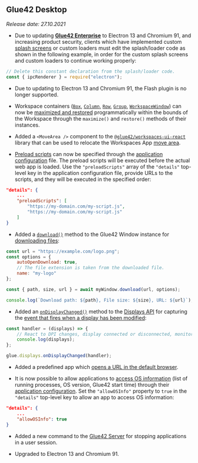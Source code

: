 ## Glue42 Desktop

*Release date: 27.10.2021*

<glue42 name="addClass" class="breakingChanges" element="p" text="Breaking Changes">

- Due to updating [**Glue42 Enterprise**](https://glue42.com/enterprise/) to Electron 13 and Chromium 91, and increasing product security, clients which have implemented custom [splash screens](../../../glue42-concepts/glue42-platform-features/index.html#splash_screen) or custom loaders must edit the splash/loader code as shown in the following example, in order for the custom splash screens and custom loaders to continue working properly:

```javascript
// Delete this constant declaration from the splash/loader code.
const { ipcRenderer } = require("electron");
```

- Due to updating to Electron 13 and Chromium 91, the Flash plugin is no longer supported.

<glue42 name="addClass" class="newFeatures" element="p" text="New Features">

- Workspace containers ([`Box`](../../../reference/glue/latest/workspaces/index.html#Box), [`Column`](../../../reference/glue/latest/workspaces/index.html#Column), [`Row`](../../../reference/glue/latest/workspaces/index.html#Row), [`Group`](../../../reference/glue/latest/workspaces/index.html#Group), [`WorkspaceWindow`](../../../reference/glue/latest/workspaces/index.html#WorkspaceWindow)) can now be [maximized and restored](../../../glue42-concepts/windows/workspaces/javascript/index.html#workspace-manipulating_workspace_elements-maximize_and_restore) programmatically within the bounds of the Workspace through the `maximize()` and `restore()` methods of their instances.

- Added a `<MoveArea />` component to the [`@glue42/workspaces-ui-react`](https://www.npmjs.com/package/@glue42/workspaces-ui-react) library that can be used to relocate the Workspaces App [move area](../../../glue42-concepts/windows/workspaces/overview/index.html#extending_workspaces-header_area_components-move_area).

- [Preload scripts](../../../glue42-concepts/glue42-platform-features/index.html#preload_scripts) can now be specified through the [application configuration](../../../developers/configuration/application/index.html) file. The preload scripts will be executed before the actual web app is loaded. Use the `"preloadScripts"` array of the `"details"` top-level key in the application configuration file, provide URLs to the scripts, and they will be executed in the specified order:

```json
"details": {
    ...
    "preloadScripts": [
        "https://my-domain.com/my-script.js",
        "https://my-domain.com/my-script.js"
    ]
}
```

- Added a [`download()`](../../../reference/glue/latest/windows/index.html#GDWindow-download) method to the Glue42 Window instance for [downloading files](../../../glue42-concepts/windows/window-management/javascript/index.html#window_operations-download):

```javascript
const url = "https://example.com/logo.png";
const options = {
    autoOpenDownload: true,
    // The file extension is taken from the downloaded file.
    name: "my-logo"
};

const { path, size, url } = await myWindow.download(url, options);

console.log(`Download path: ${path}, File size: ${size}, URL: ${url}`);
```

- Added an [`onDisplayChanged()`](../../../reference/glue/latest/displays/index.html#API-onDisplayChanged) method to the [Displays API](../../../glue42-concepts/glue42-platform-features/index.html#displays) for capturing the [event that fires when a display has been modified](../../../glue42-concepts/glue42-platform-features/index.html#displays-displays_api-events):

```javascript
const handler = (displays) => {
    // React to DPI changes, display connected or disconnected, monitor position changed, etc.
    console.log(displays);
};

glue.displays.onDisplayChanged(handler);
```

- Added a predefined app which [opens a URL in the default browser](../../../glue42-concepts/glue42-platform-features/index.html#opening_urls_in_the_default_browser).

- It is now possible to allow applications to [access OS information](../../../glue42-concepts/glue42-platform-features/index.html#accessing_os_info) (list of running processes, OS version, Glue42 start time) through their [application configuration](../../../developers/configuration/application/index.html). Set the `"allowOSInfo"` property to `true` in the `"details"` top-level key to allow an app to access OS information:

```json
"details": {
    ...
    "allowOSInfo": true
}
```

- Added a new command to the [Glue42 Server](../../../glue42-concepts/glue42-server/index.html) for stopping applications in a user session.

<glue42 name="addClass" class="bugFixes" element="p" text="Improvements and Bug Fixes">

- Upgraded to Electron 13 and Chromium 91.